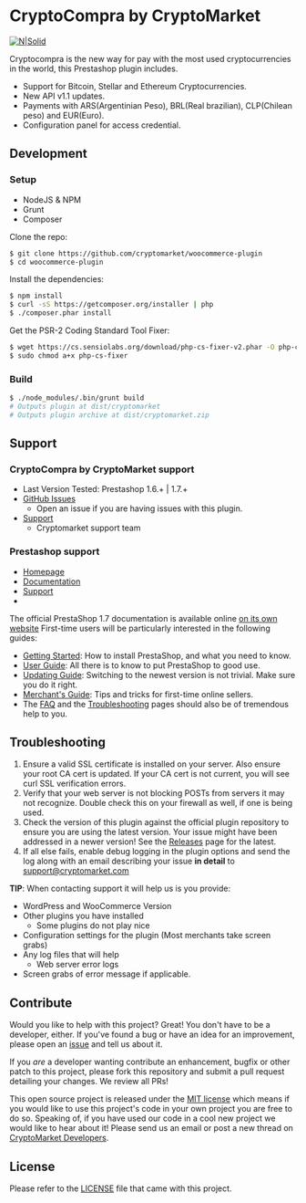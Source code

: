 # CryptoCompra by CryptoMarket
[![N|Solid](https://www.cryptocompra.com/img/logo.png)](https://nodesource.com/products/nsolid)

Cryptocompra is the new way for pay with the most used cryptocurrencies in the world, this Prestashop plugin includes.
  - Support for Bitcoin, Stellar and Ethereum Cryptocurrencies.
  - New API v1.1 updates.
  - Payments with ARS(Argentinian Peso), BRL(Real brazilian), CLP(Chilean peso) and EUR(Euro).
  - Configuration panel for access credential.

## Development
### Setup
 * NodeJS & NPM
 * Grunt
 * Composer

Clone the repo:
```bash
$ git clone https://github.com/cryptomarket/woocommerce-plugin
$ cd woocommerce-plugin
```
Install the dependencies:
```bash
$ npm install
$ curl -sS https://getcomposer.org/installer | php
$ ./composer.phar install
```
Get the PSR-2 Coding Standard Tool Fixer:
```bash
$ wget https://cs.sensiolabs.org/download/php-cs-fixer-v2.phar -O php-cs-fixer
$ sudo chmod a+x php-cs-fixer
```
### Build
```bash
$ ./node_modules/.bin/grunt build
# Outputs plugin at dist/cryptomarket
# Outputs plugin archive at dist/cryptomarket.zip
```
## Support

### CryptoCompra by CryptoMarket support

* Last Version Tested: Prestashop 1.6.+ | 1.7.+
* [GitHub Issues](https://github.com/cryptomkt/prestashop-plugin/issues)
  * Open an issue if you are having issues with this plugin.
* [Support](https://soporte.cryptomkt.com/)
  * Cryptomarket support team

### Prestashop support

* [Homepage](http://www.prestashop.com/woocommerce/)
* [Documentation](http://docs.woothemes.com)
* [Support](https://support.woothemes.com)
* 
The official PrestaShop 1.7 documentation is available online [on its own website][1]
First-time users will be particularly interested in the following guides:
* [Getting Started][2]: How to install PrestaShop, and what you need to know.
* [User Guide][3]: All there is to know to put PrestaShop to good use.
* [Updating Guide][4]: Switching to the newest version is not trivial. Make sure you do it right.
* [Merchant's Guide][5]: Tips and tricks for first-time online sellers.
* The [FAQ][6] and the [Troubleshooting][7] pages should also be of tremendous help to you.

## Troubleshooting

1. Ensure a valid SSL certificate is installed on your server. Also ensure your root CA cert is updated. If your CA cert is not current, you will see curl SSL verification errors.
2. Verify that your web server is not blocking POSTs from servers it may not recognize. Double check this on your firewall as well, if one is being used.
3. Check the version of this plugin against the official plugin repository to ensure you are using the latest version. Your issue might have been addressed in a newer version! See the [Releases](https://github.com/cryptomkt/prestashop-plugin/releases) page for the latest.
4. If all else fails, enable debug logging in the plugin options and send the log along with an email describing your issue **in detail** to support@cryptomarket.com

**TIP**: When contacting support it will help us is you provide:

* WordPress and WooCommerce Version
* Other plugins you have installed
  * Some plugins do not play nice
* Configuration settings for the plugin (Most merchants take screen grabs)
* Any log files that will help
  * Web server error logs
* Screen grabs of error message if applicable.

## Contribute

Would you like to help with this project?  Great!  You don't have to be a developer, either.  If you've found a bug or have an idea for an improvement, please open an [issue](https://github.com/cryptomkt/prestashop-plugin/issues) and tell us about it.

If you *are* a developer wanting contribute an enhancement, bugfix or other patch to this project, please fork this repository and submit a pull request detailing your changes.  We review all PRs!

This open source project is released under the [MIT license](http://opensource.org/licenses/MIT) which means if you would like to use this project's code in your own project you are free to do so.  Speaking of, if you have used our code in a cool new project we would like to hear about it!  Please send us an email or post a new thread on [CryptoMarket Developers](https://developers.cryptomkt.com).

## License

Please refer to the [LICENSE](https://github.com/cryptomkt/prestashop-plugin/blob/master/LICENSE) file that came with this project.

[1]: http://doc.prestashop.com
[2]: http://doc.prestashop.com/display/PS17/Getting+Started
[3]: http://doc.prestashop.com/display/PS17/User+Guide
[4]: http://doc.prestashop.com/display/PS17/Updating+PrestaShop
[5]: http://doc.prestashop.com/display/PS16/Merchant%27s+Guide
[6]: http://build.prestashop.com/news/prestashop-1-7-faq/
[7]: http://doc.prestashop.com/display/PS16/Troubleshooting